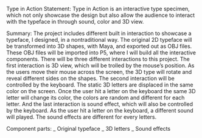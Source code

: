 Type in Action
Statement:
Type in Action is an interactive type specimen, which not only showcase the design but also allow the audience to interact with the typeface in through sound, color and 3D view. 

Summary:
The project includes different built in interaction to showcase a typeface, I designed, in a nontraditional way. The original 2D typeface will be transformed into 3D shapes, with Maya, and exported out as OBJ files. These OBJ files will be imported into P5, where I will build all the interactive components. There will be three different interactions to this project. The first interaction is 3D view, which will be trolled by the mouse’s position. As the users move their mouse across the screen, the 3D type will rotate and reveal different sides on the shapes. The second interaction will be controlled by the keyboard. The static 3D letters are displaced in the same color on the screen. Once the user hit a letter on the keyboard the same 3D letter will change its color, the colors are random and different for each letter. And the last interaction is sound effect, which will also be controlled by the keyboard. As the user hit a letter on the keyboard, a different sound will played. The sound effects are different for every letters. 

Component parts:
_ Original typeface
_ 3D letters
_ Sound effects   
